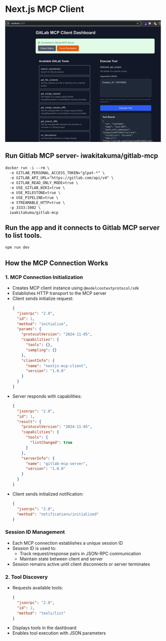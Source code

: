 # Next.js MCP Client

![MCP Client](./public/mcp-client.png)

## Run Gitlab MCP server- iwakitakuma/gitlab-mcp 
```docker
docker run -i --rm \
  -e GITLAB_PERSONAL_ACCESS_TOKEN="glpat-*" \
  -e GITLAB_API_URL="https://gitlab.com/api/v4" \
  -e GITLAB_READ_ONLY_MODE=true \
  -e USE_GITLAB_WIKI=true \
  -e USE_MILESTONE=true \
  -e USE_PIPELINE=true \
  -e STREAMABLE_HTTP=true \
  -p 3333:3002 \
  iwakitakuma/gitlab-mcp
```

## Run the app and it connects to Gitlab MCP server to list tools.
```bash
npm run dev
```

## How the MCP Connection Works

### 1. MCP Connection Initialization
- Creates MCP client instance using `@modelcontextprotocol/sdk`
- Establishes HTTP transport to the MCP server
- Client sends initialize request:
  ```json
  {
    "jsonrpc": "2.0",
    "id": 1,
    "method": "initialize",
    "params": {
      "protocolVersion": "2024-11-05",
      "capabilities": {
        "tools": {},
        "sampling": {}
      },
      "clientInfo": {
        "name": "nextjs-mcp-client",
        "version": "1.0.0"
      }
    }
  }
  ```
- Server responds with capabilities:
  ```json
  {
    "jsonrpc": "2.0",
    "id": 1,
    "result": {
      "protocolVersion": "2024-11-05",
      "capabilities": {
        "tools": {
          "listChanged": true
        }
      },
      "serverInfo": {
        "name": "gitlab-mcp-server",
        "version": "1.0.0"
      }
    }
  }
  ```
- Client sends initialized notification:
  ```json
  {
    "jsonrpc": "2.0",
    "method": "notifications/initialized"
  }
  ```

### Session ID Management
- Each MCP connection establishes a unique session ID
- Session ID is used to:
  - Track request/response pairs in JSON-RPC communication
  - Maintain state between client and server
- Session remains active until client disconnects or server terminates

### 2. Tool Discovery
- Requests available tools:
  ```json
  {
    "jsonrpc": "2.0",
    "id": 2,
    "method": "tools/list"
  }
  ```
- Displays tools in the dashboard
- Enables tool execution with JSON parameters
